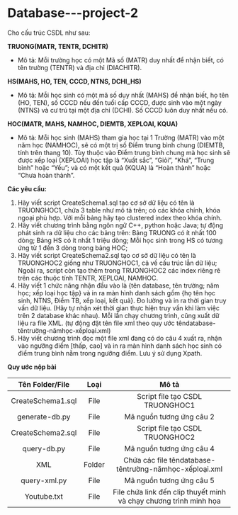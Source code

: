 # Database---project-2
Cho cấu trúc CSDL như sau:

**TRUONG(MATR, TENTR, DCHITR)**
+ Mô tả: Mỗi trường học có một Mã số (MATR) duy nhất để nhận biết, có tên trường (TENTR) và địa chỉ (DIACHITR).

**HS(MAHS, HO, TEN, CCCD, NTNS, DCHI_HS)**
+ Mô tả: Mỗi học sinh có một mã số duy nhất (MAHS) để nhận biết, họ tên (HO, TEN), số CCCD nếu đến tuổi cấp CCCD, được sinh vào một ngày (NTNS) và cư trú tại một địa chỉ (DCHI). Số CCCD luôn duy nhất nếu có. 

**HOC(MATR, MAHS, NAMHOC, DIEMTB, XEPLOAI, KQUA)**
- Mô tả: Mỗi học sinh (MAHS) tham gia học tại 1 Trường (MATR) vào một năm học (NAMHOC), sẽ có một trị số Điểm trung bình chung (DIEMTB, tính trên thang 10). Tùy thuộc vào Điểm trung bình chung mà học sinh sẽ được xếp loại (XEPLOAI) học tập là “Xuất sắc”, “Giỏi”, “Khá”, “Trung bình” hoặc “Yếu”; và có một kết quả (KQUA) là “Hoàn thành” hoặc “Chưa hoàn thành”.

**Các yêu cầu:**
1)	Hãy viết script CreateSchema1.sql tạo cơ sở dữ liệu có tên là TRUONGHOC1, chứa 3 table như mô tả trên; có các khóa chính, khóa ngoại phù hợp. Với mỗi bảng hãy tạo clustered index theo khóa chính.
2)	Hãy viết chương trình bằng ngôn ngữ C++, python hoặc Java; tự động phát sinh ra dữ liệu cho các bảng trên: Bảng TRUONG có ít nhất 100 dòng; Bảng HS có ít nhất 1 triệu dòng; Mỗi học sinh trong HS có tương ứng từ 1 đến 3 dòng trong bảng HOC;
3)	Hãy viết script CreateSchema2.sql tạo cơ sở dữ liệu có tên là TRUONGHOC2 giống như TRUONGHOC1, cả về cấu trúc lẫn dữ liệu; Ngoài ra, script còn tạo thêm trong TRUONGHOC2 các index riêng rẽ trên các thuộc tính TENTR, XEPLOAI, NAMHOC. 
4)	Hãy viết 1 chức năng nhận đầu vào là {tên database, tên trường; năm học; xếp loại học tập} và in ra màn hình danh sách gồm {họ tên học sinh, NTNS, Điểm TB, xếp loại, kết quả}. Đo lường và in ra thời gian truy vấn dữ liệu. (Hãy tự nhận xét thời gian thực hiện truy vấn khi làm việc trên 2 database khác nhau). Mỗi lần chạy chương trình, cũng xuất dữ liệu ra file XML. (tự động đặt tên file xml theo quy ước têndatabase-têntrường-nămhọc-xếploại.xml)
5)	Hãy viết chương trình đọc một file xml đang có do câu 4 xuất ra, nhận vào ngưỡng điểm [thấp, cao] và in ra màn hình danh sách học sinh có điểm trung bình nằm trong ngưỡng điểm. Lưu ý sử dụng Xpath.

**Quy ước nộp bài**

|Tên Folder/File|Loại|Mô tả|
|:-------------:|:--:|:---:|
|CreateSchema1.sql|File|Script file tạo CSDL TRUONGHOC1|
|generate-db.py|File|Mã nguồn tương ứng câu 2|
|CreateSchema2.sql|File|Script file tạo CSDL TRUONGHOC2|
|query-db.py|File|Mã nguồn tương ứng câu 4|
|XML|Folder|Chứa các file têndatabase-têntrường-nămhọc-xếploại.xml|
|query-xml.py|File|Mã nguồn tương ứng câu 5
|Youtube.txt|File|File chứa link đến clip thuyết minh và chạy chương trình minh họa|

